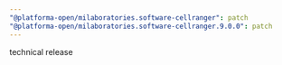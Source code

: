```yaml
---
"@platforma-open/milaboratories.software-cellranger": patch
"@platforma-open/milaboratories.software-cellranger.9.0.0": patch
---
```


technical release
